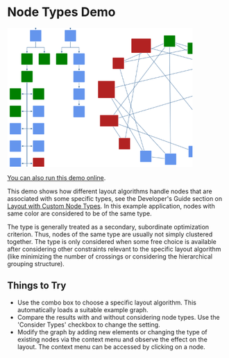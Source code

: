 # Node Types Demo

<img src="../../resources/image/nodetypes.png" alt="demo-thumbnail" height="320"/>

[You can also run this demo online](https://live.yworks.com/demos/layout/nodetypes/index.html).

This demo shows how different layout algorithms handle nodes that are associated with some specific types, see the Developer's Guide section on [Layout with Custom Node Types](https://docs.yworks.com/yfileshtml/#/dguide/node_types). In this example application, nodes with same color are considered to be of the same type.

The type is generally treated as a secondary, subordinate optimization criterion. Thus, nodes of the same type are usually not simply clustered together. The type is only considered when some free choice is available after considering other constraints relevant to the specific layout algorithm (like minimizing the number of crossings or considering the hierarchical grouping structure).

## Things to Try

- Use the combo box to choose a specific layout algorithm. This automatically loads a suitable example graph.
- Compare the results with and without considering node types. Use the 'Consider Types' checkbox to change the setting.
- Modify the graph by adding new elements or changing the type of existing nodes via the context menu and observe the effect on the layout. The context menu can be accessed by clicking on a node.
